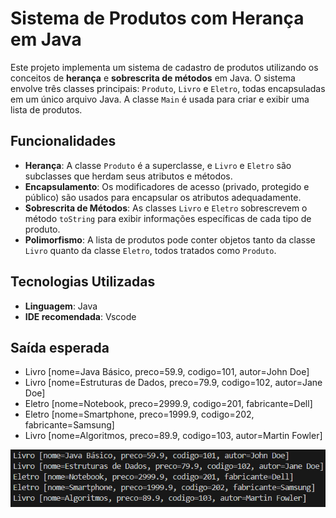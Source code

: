 # Sistema de Produtos com Herança em Java

Este projeto implementa um sistema de cadastro de produtos utilizando os conceitos de **herança** e **sobrescrita de métodos** em Java. O sistema envolve três classes principais: `Produto`, `Livro` e `Eletro`, todas encapsuladas em um único arquivo Java. A classe `Main` é usada para criar e exibir uma lista de produtos.

## Funcionalidades

- **Herança**: A classe `Produto` é a superclasse, e `Livro` e `Eletro` são subclasses que herdam seus atributos e métodos.
- **Encapsulamento**: Os modificadores de acesso (privado, protegido e público) são usados para encapsular os atributos adequadamente.
- **Sobrescrita de Métodos**: As classes `Livro` e `Eletro` sobrescrevem o método `toString` para exibir informações específicas de cada tipo de produto.
- **Polimorfismo**: A lista de produtos pode conter objetos tanto da classe `Livro` quanto da classe `Eletro`, todos tratados como `Produto`.

## Tecnologias Utilizadas

- **Linguagem**: Java
- **IDE recomendada**: Vscode

## Saída esperada
- Livro [nome=Java Básico, preco=59.9, codigo=101, autor=John Doe]
- Livro [nome=Estruturas de Dados, preco=79.9, codigo=102, autor=Jane Doe]
- Eletro [nome=Notebook, preco=2999.9, codigo=201, fabricante=Dell]
- Eletro [nome=Smartphone, preco=1999.9, codigo=202, fabricante=Samsung]
- Livro [nome=Algoritmos, preco=89.9, codigo=103, autor=Martin Fowler]

![alt text](image.png)
